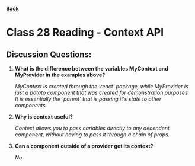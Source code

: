 **[Back](https://clayton-jones.github.io/reading-notes/)**

# Class 28 Reading - Context API  

## Discussion Questions:  
  
1. **What is the difference between the variables MyContext and MyProvider in the examples above?**  

    *MyContext is created through the 'react' package, while MyProvider is just a potato component that was created for demonstration purposes. It is essentially the 'parent' that is passing it's state to other components.*  

2. **Why is context useful?**  

    *Context allows you to pass cariables directly to any decendent component, without having to pass it through a chain of props.*  

3. **Can a component outside of a provider get its context?**  

    *No.* 




